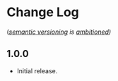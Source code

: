 Change Log
==========

(*[semantic versioning](https://semver.org/) is [ambitioned](http://www.dictionary.com/browse/ambitioned))*

1.0.0
-----

- Initial release.
